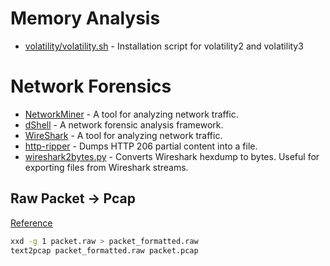 # Memory Analysis
* [volatility/volatility.sh](volatility/volatility.sh) - Installation script for volatility2 and volatility3

# Network Forensics
* [NetworkMiner](https://www.netresec.com/index.ashx?page=NetworkMiner) - A tool for analyzing network traffic.
* [dShell]( https://github.com/USArmyResearchLab/Dshell) - A network forensic analysis framework.
* [WireShark](https://www.wireshark.org/) - A tool for analyzing network traffic.
* [http-ripper](https://github.com/landoncrabtree/http-ripper) - Dumps HTTP 206 partial content into a file.
* [wireshark2bytes.py](wireshark2bytes.py) - Converts Wireshark hexdump to bytes. Useful for exporting files from Wireshark streams.

## Raw Packet -> Pcap
[Reference](https://tshark.dev/edit/text2pcap/)
```bash
xxd -g 1 packet.raw > packet_formatted.raw
text2pcap packet_formatted.raw packet.pcap
```
